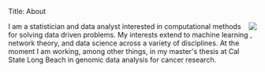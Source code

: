 Title: About

<img style="float:right; padding-left:10px" src="|filename|/images/drchivins_small.png" />

I am a statistician and data analyst interested in computational methods for solving data driven problems. My interests extend to machine learning , network theory, and data science across a variety of disciplines. At the moment I am working, among other things, in my master's thesis at Cal State Long Beach in genomic data analysis for cancer research.
